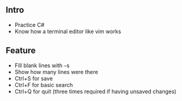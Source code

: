 
## Intro

- Practice C#
- Know how a terminal editor like vim works

## Feature

- Fill blank lines with `~`s
- Show how many lines were there
- Ctrl+S for save
- Ctrl+F for basic search
- Ctrl+Q for quit (three times required if having unsaved changes)
